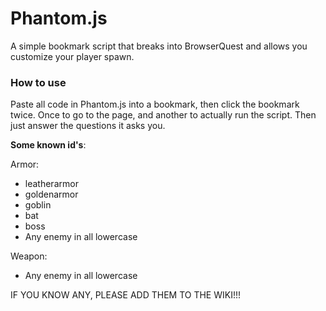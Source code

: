 # Phantom.js
A simple bookmark script that breaks into BrowserQuest and allows you customize your player spawn.

### How to use
Paste all code in Phantom.js into a bookmark, then click the bookmark twice. Once to go to the page, and another to actually run the script. Then just answer the questions it asks you.

**Some known id's**:

Armor:
* leatherarmor
* goldenarmor
* goblin
* bat
* boss
* Any enemy in all lowercase

Weapon:
* Any enemy in all lowercase

IF YOU KNOW ANY, PLEASE ADD THEM TO THE WIKI!!!

